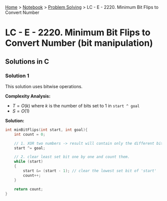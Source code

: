 <a href="../../">Home</a> > <a href="../notebook">Notebook</a> > <a href="./">Problem Solving</a> > LC - E - 2220. Minimum Bit Flips to Convert Number

# LC - E - 2220. Minimum Bit Flips to Convert Number (bit manipulation)



## Solutions in C

### Solution 1

This solution uses bitwise operations.

**Complexity Analysis:**

* $T = O(k)$ where $k$ is the number of bits set to 1 in `start ^ goal` 
* $S = O(1)$ 

**Solution:**

```cpp
int minBitFlips(int start, int goal){
    int count = 0;

    // 1. XOR two numbers -> result will contain only the different bits set
    start ^= goal;

    // 2. clear least set bit one by one and count them.
    while (start)
    {
        start &= (start - 1); // clear the lowest set bit of 'start'
        count++;
    }

    return count;
}
```

